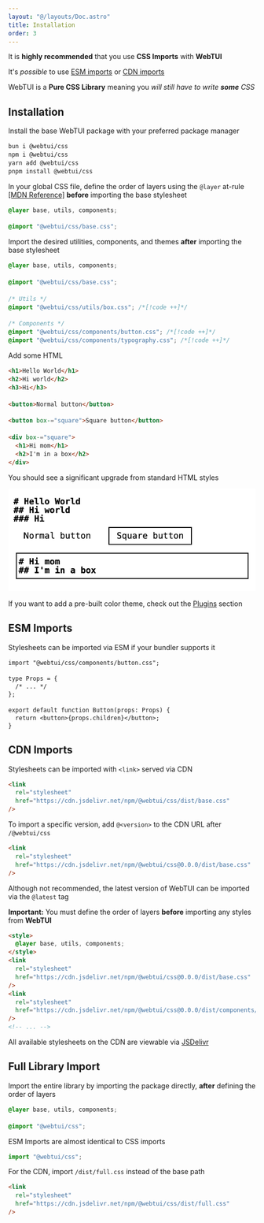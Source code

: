 ```yaml
---
layout: "@/layouts/Doc.astro"
title: Installation
order: 3
---
```


It is **highly recommended** that you use **CSS Imports** with **WebTUI**

It's _possible_ to use [ESM imports](#esm-imports) or [CDN imports](#cdn-imports)

WebTUI is a **Pure CSS Library** meaning you _will still have to write **some** CSS_

## Installation

Install the base WebTUI package with your preferred package manager

```bash
bun i @webtui/css
npm i @webtui/css
yarn add @webtui/css
pnpm install @webtui/css
```

In your global CSS file, define the order of layers using the `@layer` at-rule [[MDN Reference]](https://developer.mozilla.org/en-US/docs/Web/CSS/@layer) **before** importing the base stylesheet

```css
@layer base, utils, components;

@import "@webtui/css/base.css";
```

Import the desired utilities, components, and themes **after** importing the base stylesheet

```css
@layer base, utils, components;

@import "@webtui/css/base.css";

/* Utils */
@import "@webtui/css/utils/box.css"; /*[!code ++]*/

/* Components */
@import "@webtui/css/components/button.css"; /*[!code ++]*/
@import "@webtui/css/components/typography.css"; /*[!code ++]*/
```

Add some HTML

```html
<h1>Hello World</h1>
<h2>Hi world</h2>
<h3>Hi</h3>

<button>Normal button</button>

<button box-="square">Square button</button>

<div box-="square">
  <h1>Hi mom</h1>
  <h2>I'm in a box</h2>
</div>
```

You should see a significant upgrade from standard HTML styles

![installation-html.png](../../assets/installation-html.png)

If you want to add a pre-built color theme, check out the [Plugins](/plugins/intro) section

## ESM Imports

Stylesheets can be imported via ESM if your bundler supports it

```tsx
import "@webtui/css/components/button.css";

type Props = {
  /* ... */
};

export default function Button(props: Props) {
  return <button>{props.children}</button>;
}
```

## CDN Imports

Stylesheets can be imported with `<link>` served via CDN

```html
<link
  rel="stylesheet"
  href="https://cdn.jsdelivr.net/npm/@webtui/css/dist/base.css"
/>
```

To import a specific version, add `@<version>` to the CDN URL after `/@webtui/css`

```html
<link
  rel="stylesheet"
  href="https://cdn.jsdelivr.net/npm/@webtui/css@0.0.0/dist/base.css"
/>
```

Although not recommended, the latest version of WebTUI can be imported via the `@latest` tag

**Important:** You must define the order of layers **before** importing any styles from **WebTUI**

```html
<style>
  @layer base, utils, components;
</style>
<link
  rel="stylesheet"
  href="https://cdn.jsdelivr.net/npm/@webtui/css@0.0.0/dist/base.css"
/>
<link
  rel="stylesheet"
  href="https://cdn.jsdelivr.net/npm/@webtui/css@0.0.0/dist/components/button.css"
/>
<!-- ... -->
```

All available stylesheets on the CDN are viewable via [JSDelivr](https://cdn.jsdelivr.net/npm/@webtui/css@0.0.0/dist/)

## Full Library Import

Import the entire library by importing the package directly, **after** defining the order of layers

```css
@layer base, utils, components;

@import "@webtui/css";
```

ESM Imports are almost identical to CSS imports

```js
import "@webtui/css";
```

For the CDN, import `/dist/full.css` instead of the base path

```html
<link
  rel="stylesheet"
  href="https://cdn.jsdelivr.net/npm/@webtui/css/dist/full.css"
/>
```

